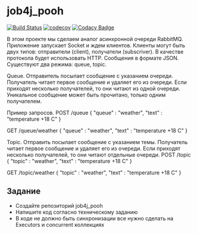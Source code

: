 # job4j_pooh
[![Build Status](https://travis-ci.org/RomanRusanov/job4j_pooh.svg?branch=main)](https://travis-ci.org/github/RomanRusanov/job4j_pooh)
[![codecov](https://codecov.io/gh/RomanRusanov/job4j_pooh/branch/main/graph/badge.svg)](https://codecov.io/gh/RomanRusanov/job4j_pooh)
[![Codacy Badge](https://app.codacy.com/project/badge/Grade/301ec3c0c009403ba544634c72c93fe7)](https://www.codacy.com/gh/RomanRusanov/job4j_pooh/dashboard?utm_source=github.com&amp;utm_medium=referral&amp;utm_content=RomanRusanov/job4j_pooh&amp;utm_campaign=Badge_Grade)

В этом проекте мы сделаем аналог асинхронной очереди RabbitMQ.
Приложение запускает Socket и ждем клиентов.
Клиенты могут быть двух типов: отправители (client), получатели (subscriver).
В качестве протокола будет использовать HTTP. Сообщения в формате JSON.
Существуют два режима: queue, topic.

Queue. 
Отправитель посылает сообщение с указанием очереди.
Получатель читает первое сообщение и удаляет его из очереди. 
Если приходят несколько получателей, то они читают из одной очереди. 
Уникальное сообщение может быть прочитано, только одним получателем.

Пример запросов.
POST /queue
{
  "queue" : "weather",
  "text" : "temperature +18 C"
}

GET /queue/weather
{
  "queue" : "weather",
  "text" : "temperature +18 C"
}

Topic.
Отправить посылает сообщение с указанием темы.
Получатель читает первое сообщение и удаляет его из очереди. 
Если приходят несколько получателей, то они читают отдельные очереди.
 POST /topic
{
  "topic" : "weather",
  "text" : "temperature +18 C"
}

GET /topic/weather
{
  "topic" : "weather",
  "text" : "temperature +18 C"
}
## Задание
* Создайте репозиторий job4j_pooh
* Напишите код согласно техническому заданию
* В коде не должно быть синхронизации все нужно сделать на Executors и concurrent коллекциях